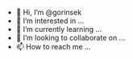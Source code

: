 - 👋 Hi, I’m @gorinsek
- 👀 I’m interested in ...
- 🌱 I’m currently learning ...
- 💞️ I’m looking to collaborate on ...
- 📫 How to reach me ...

<!---
gorinsek/gorinsek is a ✨ special ✨ repository because its `README.md` (this file) appears on your GitHub profile.
You can click the Preview link to take a look at your changes.
--->
